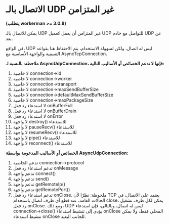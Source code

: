 # الاتصال بالـ UDP غير المتزامن

**(يتطلب workerman >= 3.0.8)**

يمكن للاتصال بالـ UDP غير المتزامن أن يعمل كعميل UDP للتواصل مع خادم UDP عن بعد.

في الواقع، UDP ليس له اتصال، ولكن لسهولة الاستخدام، يتم الاحتفاظ هنا بقواعد التسمية والواجهة الأساسية مع AsyncTcpConnection.

**ملاحظة: بالنسبة لـ AsyncUdpConnection، فإنها لا تدعم الخصائص أو الأساليب التالية:**
1. لا خاصية connection->id
2. لا خاصية connection->worker
3. لا خاصية connection->transport
4. لا خاصية connection->maxSendBufferSize
5. لا خاصية connection->defaultMaxSendBufferSize
6. لا خاصية connection->maxPackageSize
7. لا استدعاء رد فعل onBufferFull
8. لا استدعاء رد فعل onBufferDrain
9. لا استدعاء رد فعل onError
10. لا واجهة destroy() للاستدعاء
11. لا واجهة pauseRecv() للاستدعاء
12. لا واجهة resumeRecv() للاستدعاء
13. لا واجهة pipe() للاستدعاء
14. لا واجهة reconnect() للاستدعاء

**الخصائص أو الأساليب المدعومة بواسطة AsyncUdpConnection:**
1. تدعم الخاصية connection->protocol
2. تدعم استدعاء رد فعل onMessage
3. تدعم واجهة connect()
4. تدعم واجهة send()
5. تدعم واجهة getRemoteIp()
6. تدعم واجهة getRemotePort()
7. تدعم استدعاء رد فعل onClose.
ملحوظة: نظرًا لأن TCP يعتمد على الاتصال، في الحالات العامة، عند قطع أي طرف اتصال باستخدام close، يمكن لكل طرف تشغيل رد فعل onClose. ومع ذلك، UDP ليس له اتصال، وبالتالي، فإن استدعاء connection->close() يؤدي إلى تنشيط استدعاء onClose المحلي فقط، ولا يمكن تنشيط استدعاء onClose للجانب البعيد.
